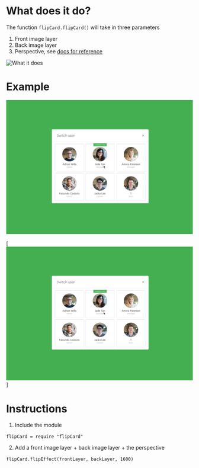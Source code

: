 # What does it do?
The function `flipCard.flipCard()` will take in three parameters

1. Front image layer
2. Back image layer
3. Perspective, see [docs for reference](http://framerjs.com/docs/#layer.perspective)

![What it does](http://i.imgur.com/GBWvMkm.png)

# Example
[![Flip Card Example](flipCardExample.gif)](http://share.framerjs.com/5ggio6opb1iw/)

<a href="http://share.framerjs.com/5ggio6opb1iw/">[![Flip Card Example](flipCardExample.gif)]</a>

# Instructions

1. Include the module
```
flipCard = require "flipCard"
```

2. Add a front image layer + back image layer + the perspective
```
flipCard.flipEffect(frontLayer, backLayer, 1600)
```